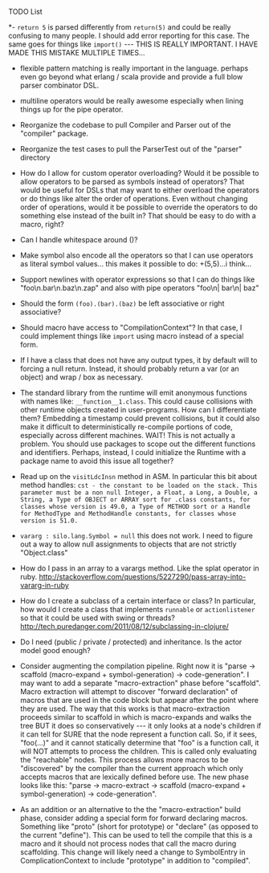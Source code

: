 
TODO List

*- `return 5` is parsed differently from `return(5)` and could be really confusing to many people. I should add error reporting for this case. The same goes for things like `import()` --- THIS IS REALLY IMPORTANT. I HAVE MADE THIS MISTAKE MULTIPLE TIMES...

- flexible pattern matching is really important in the language. perhaps even go beyond what erlang / scala provide and provide a full blow parser combinator DSL.

- multiline operators would be really awesome especially when lining things up for the pipe operator.

- Reorganize the codebase to pull Compiler and Parser out of the "compiler" package.
- Reorganize the test cases to pull the ParserTest out of the "parser" directory

- How do I allow for custom operator overloading? Would it be possible to allow operators to be parsed as symbols instead of operators? That would be useful for DSLs that may want to either overload the operators or do things like alter the order of operations. Even without changing order of operations, would it be possible to override the operators to do something else instead of the built in? That should be easy to do with a macro, right?

- Can I handle whitespace around ()?
- Make symbol also encode all the operators so that I can use operators as literal symbol values... this makes it possible to do: +(5,5)...i think...
- Support newlines with operator expressions so that I can do things like "foo\n.bar\n.baz\n.zap" and also with pipe operators "foo\n| bar\n| baz"

- Should the form `(foo).(bar).(baz)` be left associative or right associative?

- Should macro have access to "CompilationContext"? In that case, I could implement things like `import` using macro instead of a special form.

- If I have a class that does not have any output types, it by default will to forcing a null return. Instead, it should probably return a var (or an object) and wrap / box as necessary.

- The standard library from the runtime will emit anonymous functions with names like: `__function__1.class`. This could cause collisions with other runtime objects created in user-programs. How can I differentiate them? Embedding a timestamp could prevent collisions, but it could also make it difficult to deterministically re-compile portions of code, especially across different machines. WAIT! This is not actually a problem. You should use packages to scope out the different functions and identifiers. Perhaps, instead, I could initialize the Runtime with a package name to avoid this issue all together?

- Read up on the `visitLdcInsn` method in ASM. In particular this bit about method handles: `cst - the constant to be loaded on the stack. This parameter must be a non null Integer, a Float, a Long, a Double, a String, a Type of OBJECT or ARRAY sort for .class constants, for classes whose version is 49.0, a Type of METHOD sort or a Handle for MethodType and MethodHandle constants, for classes whose version is 51.0.`

- `vararg : silo.lang.Symbol = null` this does not work. I need to figure out a way to allow null assignments to objects that are not strictly "Object.class"

- How do I pass in an array to a varargs method. Like the splat operator in ruby. http://stackoverflow.com/questions/5227290/pass-array-into-vararg-in-ruby

- How do I create a subclass of a certain interface or class? In particular, how would I create a class that implements `runnable` or `actionlistener` so that it could be used with swing or threads? http://tech.puredanger.com/2011/08/12/subclassing-in-clojure/

- Do I need (public / private / protected) and inheritance. Is the actor model good enough?

- Consider augmenting the compilation pipeline. Right now it is "parse -> scaffold (macro-expand + symbol-generation) -> code-generation". I may want to add a separate "macro-extraction" phase before "scaffold". Macro extraction will attempt to discover "forward declaration" of macros that are used in the code block but appear after the point where they are used. The way that this works is that macro-extraction proceeds similar to scaffold in which is macro-expands and walks the tree BUT it does so conservatively --- it only looks at a node's children if it can tell for SURE that the node represent a function call. So, if it sees, "foo(...)" and it cannot statically determine that "foo" is a function call, it will NOT attempts to process the children. This is called only evaluating the "reachable" nodes. This process allows more macros to be "discovered" by the compiler than the current approach which only accepts macros that are lexically defined before use. The new phase looks like this: "parse -> macro-extract -> scaffold (macro-expand + symbol-generation) -> code-generation".

- As an addition or an alternative to the the "macro-extraction" build phase, consider adding a special form for forward declaring macros. Something like "proto" (short for prototype) or "declare" (as opposed to the current "define"). This can be used to tell the compile that this is a macro and it should not process nodes that call the macro during scaffolding. This change will likely need a change to SymbolEntry in ComplicationContext to include "prototype" in addition to "compiled".